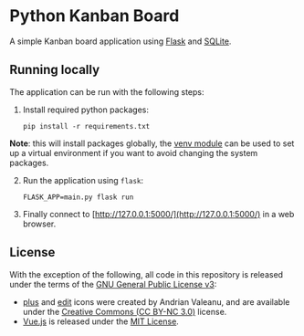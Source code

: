 Python Kanban Board
===================
A simple Kanban board application using [Flask][flask-home] and
[SQLite][sqlite-home].

Running locally
---------------
The application can be run with the following steps:

 1. Install required python packages:

        pip install -r requirements.txt

 __Note__: this will install packages globally, the [venv module][venv-docs]
 can be used to set up a virtual environment if you want to avoid changing the
 system packages.

 2. Run the application using `flask`:

        FLASK_APP=main.py flask run

 3. Finally connect to [http://127.0.0.1:5000/](http://127.0.0.1:5000/) in a
    web browser.

License
-------
With the exception of the following, all code in this repository is released
under the terms of the [GNU General Public License v3][gpl-v3]:

 * [plus][plus-icon] and [edit][edit-icon] icons were created by Andrian
   Valeanu, and are available under the [Creative Commons (CC BY-NC
   3.0)][cc-by-nc-3.0] license.
 * [Vue.js][vuejs-home] is released under the [MIT License][mit-license].

[cc-by-nc-3.0]: https://creativecommons.org/licenses/by-nc/3.0/
[edit-icon]: https://www.iconfinder.com/icons/103173/edit_new_write_icon
[flask-home]: http://flask.pocoo.org/
[gpl-v3]: https://www.gnu.org/licenses/gpl-3.0.en.html
[mit-license]: https://opensource.org/licenses/MIT
[plus-icon]: https://www.iconfinder.com/icons/103172/add_plus_icon
[sqlite-home]: https://www.sqlite.org/
[venv-docs]: https://docs.python.org/3/library/venv.html
[vuejs-home]: https://vuejs.org/
